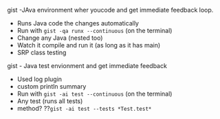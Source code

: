 gist -JAva environment wher youcode and get immediate feedback loop.
 - Runs Java code the changes automatically
 - Run with `gist -qa runx --continuous` (on the terminal)
 - Change any Java (nested too)
 - Watch it compile and run it (as long as it has main)
 - SRP class testing
 
gist - Java test envionment and get immediate feedback
 - Used log plugin
 - custom println summary
 - Run with `gist -ai test --continuous` (on the terminal)
 - Any test (runs all tests)
 - method? ??`gist -ai test --tests *Test.test*`
 